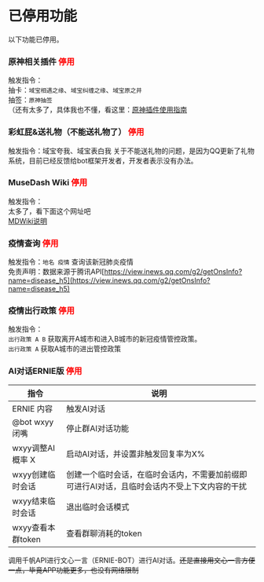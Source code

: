 # 已停用功能

以下功能已停用。

### 原神相关插件 <font color=red>停用</font>
触发指令：  
抽卡：`域宝相遇之缘`、`域宝纠缠之缘`、`域宝原之井`  
抽签：`原神抽签`  
（还有太多了，具体我也不懂，看这里：[原神插件使用指南](https://github.com/pcrbot/Genshin_Impact_bot/blob/main/doc/%E5%91%BD%E4%BB%A4.md "原神插件使用指南")  

### 彩虹屁&送礼物（不能送礼物了） <font color=red>停用</font>  
触发指令：域宝夸我、域宝表白我
关于不能送礼物的问题，是因为QQ更新了礼物系统，目前已经反馈给bot框架开发者，开发者表示没有办法。

### MuseDash Wiki <font color=red>停用</font>  
触发指令：  
太多了，看下面这个网址吧  
[MDWiki说明](MDwiki帮助.html "MuseDash Wiki插件使用说明")  

### 疫情查询 <font color=red>停用</font>  
触发指令：`地名 疫情` 查询该新冠肺炎疫情  
免责声明：数据来源于腾讯API[https://view.inews.qq.com/g2/getOnsInfo?name=disease_h5](https://view.inews.qq.com/g2/getOnsInfo?name=disease_h5)

### 疫情出行政策 <font color=red>停用</font>  
触发指令：  
`出行政策 A B` 获取离开A城市和进入B城市的新冠疫情管控政策。  
`出行政策 A` 获取A城市的进出管控政策  

### AI对话ERNIE版 <font color=red>停用</font>  
|指令|说明|
|---|---|
|ERNIE 内容|触发AI对话|
|@bot wxyy闭嘴|停止群AI对话功能|
|wxyy调整AI概率 X|启动AI对话，并设置非触发回复率为X%|
|wxyy创建临时会话|创建一个临时会话，在临时会话内，不需要加前缀即可进行AI对话，且临时会话内不受上下文内容的干扰|
|wxyy结束临时会话|退出临时会话模式|
|wxyy查看本群token|查看群聊消耗的token|

调用千帆API进行文心一言（ERNIE-BOT）进行AI对话。~~还是直接用文心一言方便一点，毕竟APP功能更多，也没有网络限制~~